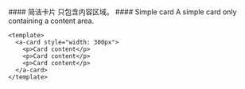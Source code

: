 <cn>
#### 简洁卡片
只包含内容区域。
</cn>

<us>
#### Simple card
A simple card only containing a content area.
</us>

```vue
<template>
  <a-card style="width: 300px">
    <p>Card content</p>
    <p>Card content</p>
    <p>Card content</p>
  </a-card>
</template>
```
